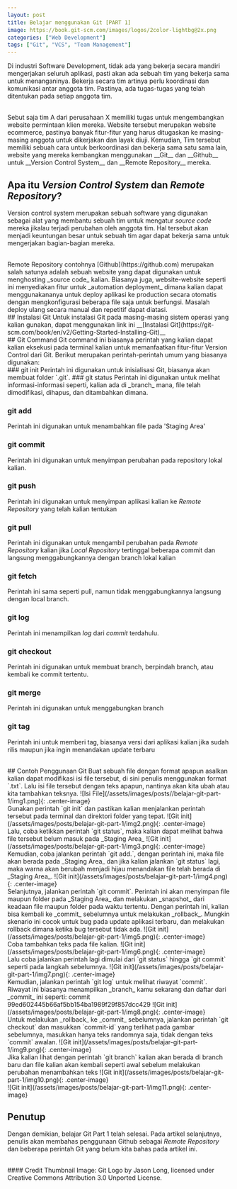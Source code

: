 ```yaml
---
layout: post
title: Belajar menggunakan Git [PART 1]
image: https://book.git-scm.com/images/logos/2color-lightbg@2x.png
categories: ["Web Development"]
tags: ["Git", "VCS", "Team Management"]
---
```


Di industri Software Development, tidak ada yang bekerja secara mandiri mengerjakan seluruh aplikasi, pasti akan ada sebuah tim yang bekerja sama untuk menanganinya. Bekerja secara tim artinya perlu koordinasi dan komunikasi antar anggota tim. Pastinya, ada tugas-tugas yang telah ditentukan pada setiap anggota tim.

<br>
Sebut saja tim A dari perusahaan X memiliki tugas untuk mengembangkan website permintaan klien mereka. Website tersebut merupakan website ecommerce, pastinya banyak fitur-fitur yang harus ditugaskan ke masing-masing anggota untuk dikerjakan dan layak diuji. Kemudian, Tim tersebut memiliki sebuah cara untuk berkoordinasi dan bekerja sama satu sama lain, website yang mereka kembangkan menggunakan __Git__ dan __Github__ untuk __Version Control System__ dan __Remote Repository__ mereka.

<br>

## Apa itu _Version Control System_ dan _Remote Repository_?
Version control system merupakan sebuah software yang digunakan sebagai alat yang membantu sebuah tim untuk mengatur _source code_ mereka jikalau terjadi perubahan oleh anggota tim. Hal tersebut akan menjadi keuntungan besar untuk sebuah tim agar dapat bekerja sama untuk mengerjakan bagian-bagian mereka. 

<br>
Remote Repository contohnya [Github](https://github.com) merupakan salah satunya adalah sebuah website yang dapat digunakan untuk menghosting _source code_ kalian. Biasanya juga, website-website seperti ini menyediakan fitur untuk _automation deployment_ dimana kalian dapat menggunakananya untuk deploy aplikasi ke production secara otomatis dengan mengkonfigurasi beberapa file saja untuk berfungsi. Masalah deploy ulang secara manual dan repetitif dapat diatasi.

<br>
## Instalasi Git
Untuk instalasi Git pada masing-masing sistem operasi yang kalian gunakan, dapat menggunakan link ini __[Instalasi Git](https://git-scm.com/book/en/v2/Getting-Started-Installing-Git)__

<br>
## Git Command
Git command ini biasanya perintah yang kalian dapat kalian eksekusi pada terminal kalian untuk memanfaatkan fitur-fitur Version Control dari Git.
Berikut merupakan perintah-perintah umum yang biasanya digunakan:

<br>
### git init
Perintah ini digunakan untuk inisialisasi Git, biasanya akan membuat folder `.git`.
### git status
Perintah ini digunakan untuk melihat informasi-informasi seperti, kalian ada di _branch_ mana, file telah dimodifikasi, dihapus, dan ditambahkan dimana. 

### git add 
Perintah ini digunakan untuk menambahkan file pada 'Staging Area'

### git commit
Perintah ini digunakan untuk menyimpan perubahan pada repository lokal kalian.

### git push
Perintah ini digunakan untuk menyimpan aplikasi kalian ke _Remote Repository_ yang telah kalian tentukan

### git pull
Perintah ini digunakan untuk mengambil perubahan pada _Remote Repository_ kalian jika _Local Repository_ tertinggal beberapa commit dan langsung menggabungkannya dengan branch lokal kalian

### git fetch
Perintah ini sama seperti pull, namun tidak menggabungkannya langsung dengan local branch.

### git log
Perintah ini menampilkan _log_ dari _commit_ terdahulu.

### git checkout
Perintah ini digunakan untuk membuat branch, berpindah branch, atau kembali ke commit tertentu.


### git merge
Perintah ini digunakan untuk menggabungkan branch

### git tag
Perintah ini untuk memberi tag, biasanya versi dari aplikasi kalian jika sudah rilis maupun jika ingin menandakan update terbaru

<br>
## Contoh Penggunaan Git
Buat sebuah file dengan format apapun asalkan kalian dapat modifikasi isi file tersebut, di sini penulis menggunakan format `.txt`. 
Lalu isi file tersebut dengan teks apapun, nantinya akan kita ubah atau kita tambahkan teksnya.
![Isi File](/assets/images/posts//belajar-git-part-1/img1.png){: .center-image}

<br>
Gunakan perintah `git init` dan pastikan kalian menjalankan perintah tersebut pada terminal dan direktori folder yang tepat.
![Git init](/assets/images/posts/belajar-git-part-1/img2.png){: .center-image}

<br>
Lalu, coba ketikkan perintah `git status`, maka kalian dapat melihat bahwa file tersebut belum masuk pada _Staging Area_
![Git init](/assets/images/posts/belajar-git-part-1/img3.png){: .center-image}

<br>
Kemudian, coba jalankan perintah `git add.`, dengan perintah ini, maka file akan berada pada _Staging Area_ dan jika kalian jalankan `git status` lagi, maka warna akan berubah menjadi hijau menandakan file telah berada di _Staging Area_.
![Git init](/assets/images/posts/belajar-git-part-1/img4.png){: .center-image}

<br>
Selanjutnya, jalankan perintah `git commit`. Perintah ini akan menyimpan file maupun folder pada _Staging Area_ dan melakukan _snapshot_ dari keadaan file maupun folder pada waktu tertentu. Dengan perintah ini, kalian bisa kembali ke _commit_ sebelumnya untuk melakukan _rollback_. Mungkin skenario ini cocok untuk bug pada update aplikasi terbaru, dan melakukan rollback dimana ketika bug tersebut tidak ada. 
![Git init](/assets/images/posts/belajar-git-part-1/img5.png){: .center-image}

<br>
Coba tambahkan teks pada file kalian. 
![Git init](/assets/images/posts/belajar-git-part-1/img6.png){: .center-image}

<br>
Lalu coba jalankan perintah lagi dimulai dari `git status` hingga `git commit` seperti pada langkah sebelumnya.
![Git init](/assets/images/posts/belajar-git-part-1/img7.png){: .center-image}

<br>
Kemudian, jalankan perintah `git log` untuk melihat riwayat `commit`. Riwayat ini biasanya menampilkan _branch_ kamu sekarang dan daftar dari _commit_ ini seperti: commit 99ed602445b66af5bb154ba1989f29f857dcc429
![Git init](/assets/images/posts/belajar-git-part-1/img8.png){: .center-image}

<br>
Untuk melakukan _rollback_ ke _commit_ sebelumnya, jalankan perintah `git checkout` dan masukkan `commit-id` yang terlihat pada gambar sebelumnya, masukkan hanya teks randomnya saja, tidak dengan teks `commit` awalan.
![Git init](/assets/images/posts/belajar-git-part-1/img9.png){: .center-image}

<br>
Jika kalian lihat dengan perintah `git branch` kalian akan berada di branch baru dan file kalian akan kembali seperti awal sebelum melakukan perubahan menambahkan teks
![Git init](/assets/images/posts/belajar-git-part-1/img10.png){: .center-image}
<br>
![Git init](/assets/images/posts/belajar-git-part-1/img11.png){: .center-image}

<br>

## Penutup
Dengan demikian, belajar Git Part 1 telah selesai. Pada artikel selanjutnya, penulis akan membahas penggunaan Github sebagai _Remote Repository_ dan beberapa perintah Git yang belum kita bahas pada artikel ini. 

<br>
#### Credit Thumbnail Image: Git Logo by Jason Long, licensed under Creative Commons Attribution 3.0 Unported License.
